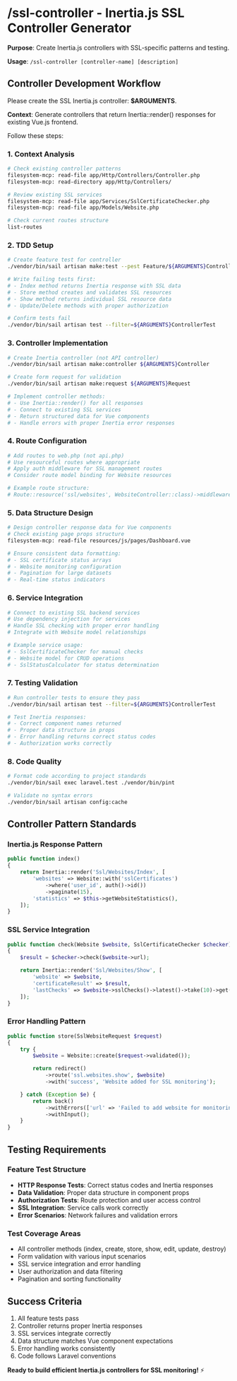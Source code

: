 # /ssl-controller - Inertia.js SSL Controller Generator

**Purpose**: Create Inertia.js controllers with SSL-specific patterns and testing.

**Usage**: `/ssl-controller [controller-name] [description]`

## Controller Development Workflow

Please create the SSL Inertia.js controller: **$ARGUMENTS**.

**Context**: Generate controllers that return Inertia::render() responses for existing Vue.js frontend.

Follow these steps:

### 1. Context Analysis
```bash
# Check existing controller patterns
filesystem-mcp: read-file app/Http/Controllers/Controller.php
filesystem-mcp: read-directory app/Http/Controllers/

# Review existing SSL services
filesystem-mcp: read-file app/Services/SslCertificateChecker.php
filesystem-mcp: read-file app/Models/Website.php

# Check current routes structure
list-routes
```

### 2. TDD Setup
```bash
# Create feature test for controller
./vendor/bin/sail artisan make:test --pest Feature/${ARGUMENTS}ControllerTest

# Write failing tests first:
# - Index method returns Inertia response with SSL data
# - Store method creates and validates SSL resources
# - Show method returns individual SSL resource data
# - Update/Delete methods with proper authorization

# Confirm tests fail
./vendor/bin/sail artisan test --filter=${ARGUMENTS}ControllerTest
```

### 3. Controller Implementation
```bash
# Create Inertia controller (not API controller)
./vendor/bin/sail artisan make:controller ${ARGUMENTS}Controller

# Create form request for validation
./vendor/bin/sail artisan make:request ${ARGUMENTS}Request

# Implement controller methods:
# - Use Inertia::render() for all responses
# - Connect to existing SSL services
# - Return structured data for Vue components
# - Handle errors with proper Inertia error responses
```

### 4. Route Configuration
```bash
# Add routes to web.php (not api.php)
# Use resourceful routes where appropriate
# Apply auth middleware for SSL management routes
# Consider route model binding for Website resources

# Example route structure:
# Route::resource('ssl/websites', WebsiteController::class)->middleware('auth');
```

### 5. Data Structure Design
```bash
# Design controller response data for Vue components
# Check existing page props structure
filesystem-mcp: read-file resources/js/pages/Dashboard.vue

# Ensure consistent data formatting:
# - SSL certificate status arrays
# - Website monitoring configuration
# - Pagination for large datasets
# - Real-time status indicators
```

### 6. Service Integration
```bash
# Connect to existing SSL backend services
# Use dependency injection for services
# Handle SSL checking with proper error handling
# Integrate with Website model relationships

# Example service usage:
# - SslCertificateChecker for manual checks
# - Website model for CRUD operations
# - SslStatusCalculator for status determination
```

### 7. Testing Validation
```bash
# Run controller tests to ensure they pass
./vendor/bin/sail artisan test --filter=${ARGUMENTS}ControllerTest

# Test Inertia responses:
# - Correct component names returned
# - Proper data structure in props
# - Error handling returns correct status codes
# - Authorization works correctly
```

### 8. Code Quality
```bash
# Format code according to project standards
./vendor/bin/sail exec laravel.test ./vendor/bin/pint

# Validate no syntax errors
./vendor/bin/sail artisan config:cache
```

## Controller Pattern Standards

### Inertia.js Response Pattern
```php
public function index()
{
    return Inertia::render('Ssl/Websites/Index', [
        'websites' => Website::with('sslCertificates')
            ->where('user_id', auth()->id())
            ->paginate(15),
        'statistics' => $this->getWebsiteStatistics(),
    ]);
}
```

### SSL Service Integration
```php
public function check(Website $website, SslCertificateChecker $checker)
{
    $result = $checker->check($website->url);

    return Inertia::render('Ssl/Websites/Show', [
        'website' => $website,
        'certificateResult' => $result,
        'lastChecks' => $website->sslChecks()->latest()->take(10)->get(),
    ]);
}
```

### Error Handling Pattern
```php
public function store(SslWebsiteRequest $request)
{
    try {
        $website = Website::create($request->validated());

        return redirect()
            ->route('ssl.websites.show', $website)
            ->with('success', 'Website added for SSL monitoring');

    } catch (Exception $e) {
        return back()
            ->withErrors(['url' => 'Failed to add website for monitoring'])
            ->withInput();
    }
}
```

## Testing Requirements

### Feature Test Structure
- **HTTP Response Tests**: Correct status codes and Inertia responses
- **Data Validation**: Proper data structure in component props
- **Authorization Tests**: Route protection and user access control
- **SSL Integration**: Service calls work correctly
- **Error Scenarios**: Network failures and validation errors

### Test Coverage Areas
- All controller methods (index, create, store, show, edit, update, destroy)
- Form validation with various input scenarios
- SSL service integration and error handling
- User authorization and data filtering
- Pagination and sorting functionality

## Success Criteria
1. All feature tests pass
2. Controller returns proper Inertia responses
3. SSL services integrate correctly
4. Data structure matches Vue component expectations
5. Error handling works consistently
6. Code follows Laravel conventions

**Ready to build efficient Inertia.js controllers for SSL monitoring!** ⚡